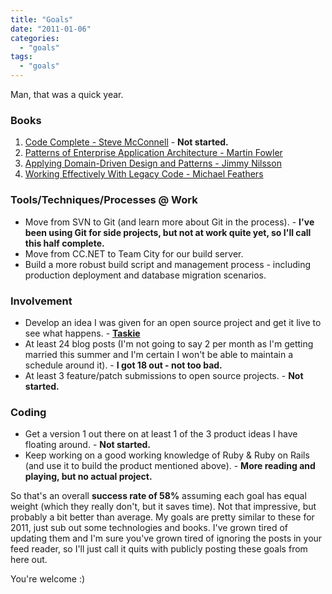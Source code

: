 ```yaml
---
title: "Goals"
date: "2011-01-06"
categories: 
  - "goals"
tags: 
  - "goals"
---
```


Man, that was a quick year.

### Books

1. [Code Complete - Steve McConnell](http://www.amazon.com/Code-Complete-Practical-Handbook-Construction/dp/0735619670) - **Not started.**
2. [Patterns of Enterprise Application Architecture - Martin Fowler](http://www.amazon.com/Enterprise-Application-Architecture-Addison-Wesley-Signature/dp/0321127420/ref=pd_bbs_sr_1?ie=UTF8&s=books&qid=1229896370&sr=8-1)
3. [Applying Domain-Driven Design and Patterns - Jimmy Nilsson](http://www.amazon.com/Applying-Domain-Driven-Design-Patterns-Examples/dp/0321268202/ref=cm_cr_pr_product_top)
4. [Working Effectively With Legacy Code - Michael Feathers](http://www.amazon.com/Working-Effectively-Legacy-Michael-Feathers/dp/0131177052/ref=sr_1_1?ie=UTF8&s=books&qid=1262481595&sr=1-1)

### Tools/Techniques/Processes @ Work

- Move from SVN to Git (and learn more about Git in the process). - **I've been using Git for side projects, but not at work quite yet, so I'll call this half complete.**
- Move from CC.NET to Team City for our build server.
- Build a more robust build script and management process - including production deployment and database migration scenarios.

### Involvement

- Develop an idea I was given for an open source project and get it live to see what happens. - **[Taskie](http://darrell.mozingo.net/2010/12/16/introducing-taskie/)**
- At least 24 blog posts (I'm not going to say 2 per month as I'm getting married this summer and I'm certain I won't be able to maintain a schedule around it). - **I got 18 out - not too bad.**
- At least 3 feature/patch submissions to open source projects. - **Not started.**

### Coding

- Get a version 1 out there on at least 1 of the 3 product ideas I have floating around. - **Not started.**
- Keep working on a good working knowledge of Ruby & Ruby on Rails (and use it to build the product mentioned above). - **More reading and playing, but no actual project.**

So that's an overall **success rate of 58%** assuming each goal has equal weight (which they really don't, but it saves time). Not that impressive, but probably a bit better than average. My goals are pretty similar to these for 2011, just sub out some technologies and books. I've grown tired of updating them and I'm sure you've grown tired of ignoring the posts in your feed reader, so I'll just call it quits with publicly posting these goals from here out.

You're welcome :)
